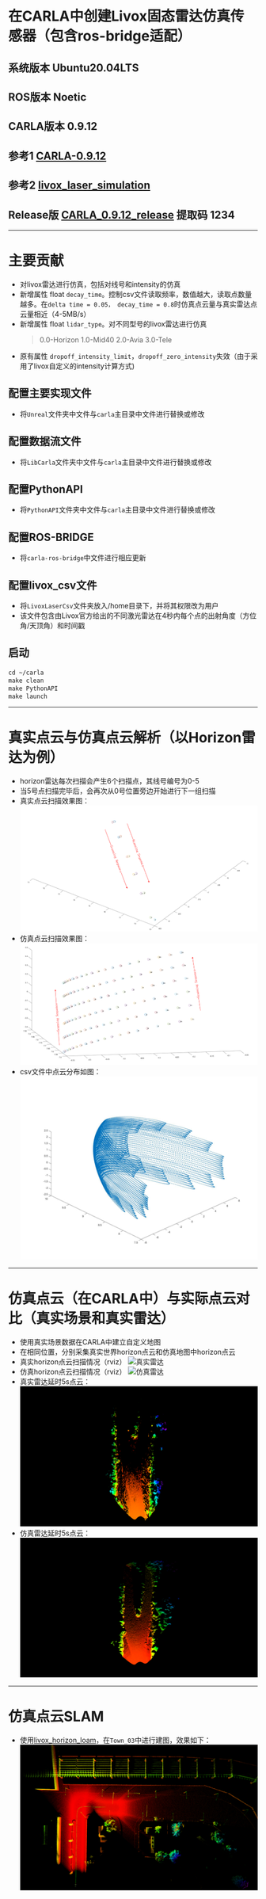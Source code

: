 # 在CARLA中创建Livox固态雷达仿真传感器（包含ros-bridge适配）
## 系统版本 Ubuntu20.04LTS
## ROS版本 Noetic
## CARLA版本 0.9.12
## 参考1 [CARLA-0.9.12](https://carla.readthedocs.io/en/0.9.12/) 
## 参考2 [livox_laser_simulation](https://github.com/Livox-SDK/livox_laser_simulation)
## Release版 [CARLA_0.9.12_release](https://pan.baidu.com/s/13jVmsSYXZfmdeD4TttYO-A) 提取码 1234
---
# 主要贡献
+ 对livox雷达进行仿真，包括对线号和intensity的仿真
+ 新增属性 float `decay_time`。控制csv文件读取频率，数值越大，读取点数量越多。在`delta time = 0.05， decay_time = 0.8`时仿真点云量与真实雷达点云量相近（4-5MB/s）
+ 新增属性 float `lidar_type`。对不同型号的livox雷达进行仿真
    >0.0-Horizon
    1.0-Mid40
    2.0-Avia
    3.0-Tele
+ 原有属性 `dropoff_intensity_limit`，`dropoff_zero_intensity`失效（由于采用了livox自定义的intensity计算方式)

## 配置主要实现文件
+ 将`Unreal`文件夹中文件与`carla`主目录中文件进行替换或修改

## 配置数据流文件
+ 将`LibCarla`文件夹中文件与`carla`主目录中文件进行替换或修改

## 配置PythonAPI
+ 将`PythonAPI`文件夹中文件与`carla`主目录中文件进行替换或修改

## 配置ROS-BRIDGE
+ 将`carla-ros-bridge`中文件进行相应更新

## 配置livox_csv文件
+ 将`LivoxLaserCsv`文件夹放入/home目录下，并将其权限改为用户
+ 该文件包含由Livox官方给出的不同激光雷达在4秒内每个点的出射角度（方位角/天顶角）和时间戳

## 启动

```
cd ~/carla
make clean
make PythonAPI
make launch
```

---
# 真实点云与仿真点云解析（以Horizon雷达为例）
+ horizon雷达每次扫描会产生6个扫描点，其线号编号为0-5
+ 当5号点扫描完毕后，会再次从0号位置旁边开始进行下一组扫描
+ 真实点云扫描效果图：
![真实单次扫描效果](pic/real_scan_points.png)
+ 仿真点云扫描效果图：
![仿真单次扫描效果](pic/simulation_scan_points.png)
+ csv文件中点云分布如图：
![csv仿真](pic/simulation_loop.jpg)

---
# 仿真点云（在CARLA中）与实际点云对比（真实场景和真实雷达）
+ 使用真实场景数据在CARLA中建立自定义地图
+ 在相同位置，分别采集真实世界horizon点云和仿真地图中horizon点云
+ 真实horizon点云扫描情况（rviz）
![真实雷达](pic/real_scan.gif)
+ 仿真horizon点云扫描情况（rviz）
![仿真雷达](pic/simulation_scan.gif)
+ 真实雷达延时5s点云：
![真实延时](pic/decay_5_real.png)
+ 仿真雷达延时5s点云：
![仿真延时](pic/decay_5_sim.png)

---
# 仿真点云SLAM
+ 使用[livox_horizon_loam](https://github.com/Livox-SDK/livox_horizon_loam)，在`Town_03`中进行建图，效果如下：
![loam_map](pic/loam_town03.png)
